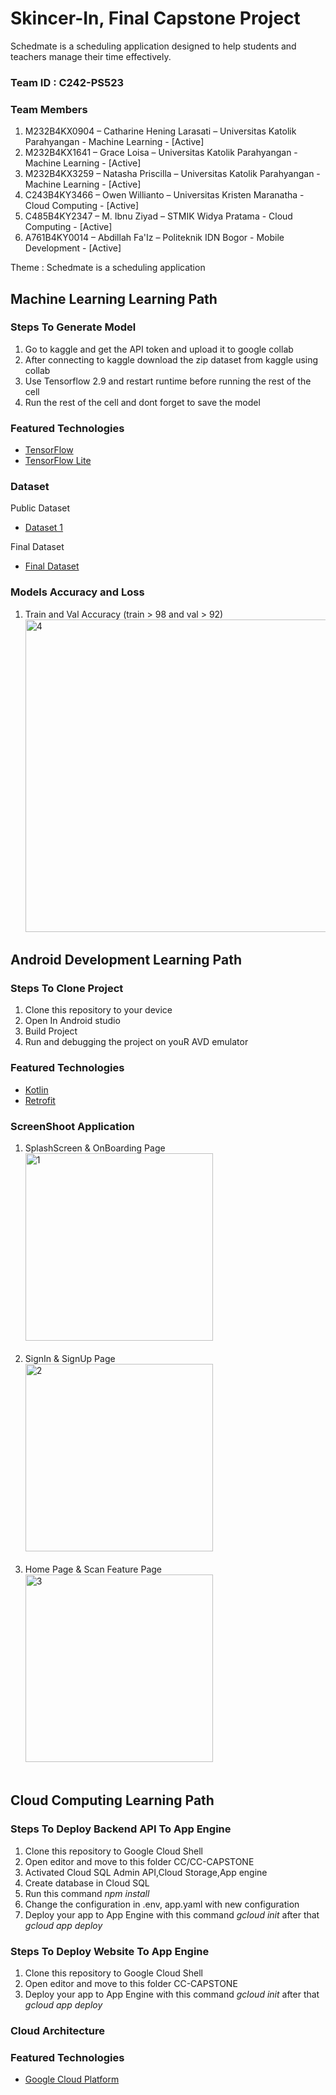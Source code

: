 # Skincer-In, Final Capstone Project
Schedmate is a scheduling application designed to help students and teachers manage their time effectively.

### Team ID : C242-PS523
  
### Team Members
1. M232B4KX0904 – Catharine Hening Larasati – Universitas Katolik Parahyangan - Machine Learning - [Active]
2. M232B4KX1641 – Grace Loisa – Universitas Katolik Parahyangan  - Machine Learning - [Active]
3. M232B4KX3259 – Natasha Priscilla – Universitas Katolik Parahyangan - Machine Learning - [Active]
4. C243B4KY3466 – Owen Willianto – Universitas Kristen Maranatha - Cloud Computing  - [Active]
5. C485B4KY2347 – M. Ibnu Ziyad – STMIK Widya Pratama - Cloud Computing - [Active]
6. A761B4KY0014 – Abdillah Fa'Iz – Politeknik IDN Bogor - Mobile Development - [Active]


Theme : 
Schedmate is a scheduling application

## Machine Learning Learning Path
### Steps To Generate Model
1. Go to kaggle and get the API token and upload it to google collab
2. After connecting to kaggle download the zip dataset from kaggle using collab
3. Use Tensorflow 2.9 and restart runtime before running the rest of the cell
4. Run the rest of the cell and dont forget to save the model
  
### Featured Technologies
* [TensorFlow](https://www.tensorflow.org/)
* [TensorFlow Lite](https://www.tensorflow.org/lite)

### Dataset
Public Dataset
* [Dataset 1](https://drive.google.com/file/d/1cLon8ikuc96CUtKne0DqlzBAGSbCpHrr/view?usp=sharing)

Final Dataset
* [Final Dataset](https://drive.google.com/file/d/1cLon8ikuc96CUtKne0DqlzBAGSbCpHrr/view?usp=sharing)

### Models Accuracy and Loss 
1. Train and Val Accuracy (train > 98 and val > 92)<br>
<img src="https://drive.google.com/file/d/1Dy3Dx1Se-B7BDZsFTBnBh3nXibVwwrwt/view?usp=drive_link" alt="4" width="500" height="auto"> <br>



## Android Development Learning Path
### Steps To Clone Project
1. Clone this repository to your device
2. Open In Android studio
3. Build Project
4. Run and debugging the project on youR AVD emulator

### Featured Technologies
* [Kotlin](kotlinlang.org)
* [Retrofit](square.github.io)
  
### ScreenShoot Application
1. SplashScreen & OnBoarding Page  <br>
<img src="https://drive.google.com/file/d/1E2VcHEPHy0jW-FCiZD5fZ6qzjS7Fmaxv/view?usp=drive_link" alt="1" width="auto" height="300"> <br><br>
2. SignIn & SignUp  Page <br>
<img src="https://drive.google.com/file/d/1DkpWKU9Aa-dIhXlMbEMQZNNs-v1LRTT-/view?usp=drive_link" alt="2" width="auto" height="300"> <br><br>
3. Home Page & Scan Feature Page <br>
<img src="https://drive.google.com/file/d/1DmJgVoZ6wWam2S9VXYjzaDDbs_RWZ6-D/view?usp=drive_link" alt="3" width="auto" height="300"> <br><br>


## Cloud Computing Learning Path
### Steps To Deploy Backend API To App Engine
1. Clone this repository to Google Cloud Shell
2. Open editor and move to this folder CC/CC-CAPSTONE
3. Activated Cloud SQL Admin API,Cloud Storage,App engine
4. Create database in Cloud SQL
5. Run this command <i>npm install</i>
6. Change the configuration in .env, app.yaml with new configuration
7. Deploy your app to App Engine with this command <i>gcloud init</i> after that <i>gcloud app deploy</i>
  
### Steps To Deploy Website To App Engine
1. Clone this repository to Google Cloud Shell
2. Open editor and move to this folder CC-CAPSTONE
4. Deploy your app to App Engine with this command <i>gcloud init</i> after that <i>gcloud app deploy</i>

### Cloud Architecture


 
### Featured Technologies
* [Google Cloud Platform](https://cloud.google.com/)

